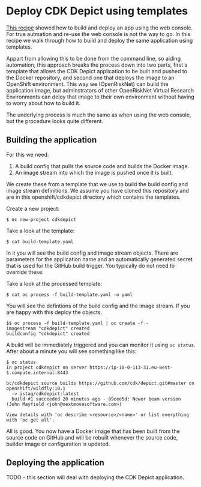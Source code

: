 # Deploy CDK Depict using templates

[This recipe](CDK_depict.md) showed how to build and deploy an app using the web console.
For true autmation and re-use the web console is not the way to go. In this recipe we walk through
how to build and deploy the same application using templates.

Appart from allowing this to be done from the command line, so aiding automation, this approach breaks
the process down into two parts, first a template that allows the CDK Depict application to be built and
pushed to the Docker repository, and second one that deploys the image to an OpenShift environment. 
This way we (OpenRiskNet) can build the application image, but adminstrators of other OpenRiskNet Virtual 
Research Environments can deloy that image to their own environment without having to worry about how to build it.

The underlying process is much the same as when using the web console, but the procedure looks quite different.

## Building the application

For this we need:

1. A build config that pulls the source code and builds the Docker image.
2. An image stream into which the image is pushed once it is built.

We create these from a template that we use to build the build config and image stream definitions.
We assume you have cloned this repository and are in this openshift/cdkdepict directory which contains the
templates.

Create a new project:
```
$ oc new-project cdkdepict
```

Take a look at the template:

```
$ cat build-template.yaml
```
In it you will see the build config and image stream objects. There are parameters for the application name and an
automatically generated secret that is used for the GitHub build trigger. You typically do not need to override these.

Take a look at the processed template:

```
$ cat oc process -f build-template.yaml -o yaml
```
You will see the defintions of the build config and the image stream.
If you are happy with this deploy the objects.
```
$$ oc process -f build-template.yaml | oc create -f -
imagestream "cdkdepict" created
buildconfig "cdkdepict" created
```
A build will be immediately triggered and you can monitor it using `oc status`. After about a minute you will see
something like this:
```
$ oc status
In project cdkdepict on server https://ip-10-0-113-31.eu-west-1.compute.internal:8443

bc/cdkdepict source builds https://github.com/cdk/depict.git#master on openshift/wildfly:10.1
  -> istag/cdkdepict:latest
  build #1 succeeded 20 minutes ago - 89cee5d: Newer beam version (John Mayfield <john@nextmovesoftware.com>)

View details with 'oc describe <resource>/<name>' or list everything with 'oc get all'.
```
All is good. You now have a Docker image that has been built from the source code on GitHub and will be
rebuilt whenever the source code, builder image or configuration is updated.


## Deploying the application

TODO - this section will deal with deploying the CDK Depict application.


 